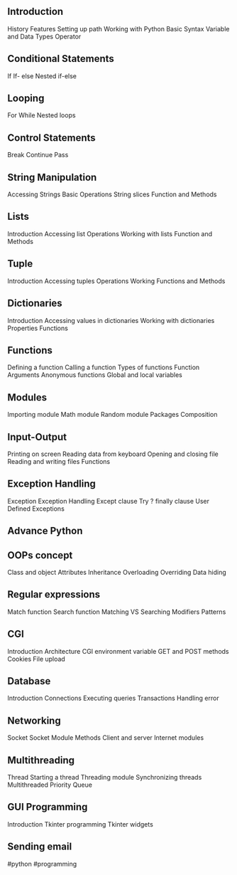 ## Introduction

History 
Features 
Setting up path 
Working with Python 
Basic Syntax 
Variable and Data Types 
Operator

## Conditional Statements

If 
If- else 
Nested if-else

## Looping

For 
While 
Nested loops

## Control Statements

Break 
Continue 
Pass

## String Manipulation

Accessing Strings 
Basic Operations 
String slices 
Function and Methods

## Lists

Introduction 
Accessing list 
Operations 
Working with lists 
Function and Methods

## Tuple

Introduction 
Accessing tuples 
Operations 
Working 
Functions and Methods

## Dictionaries

Introduction 	Accessing values in dictionaries 
Working with dictionaries 
Properties 
Functions

## Functions

Defining a function 
Calling a function 
Types of functions 
Function Arguments 
Anonymous functions 
Global and local variables

## Modules

Importing module 
Math module 
Random module 
Packages 
Composition

## Input-Output

Printing on screen 
Reading data from keyboard 
Opening and closing file 
Reading and writing files 
Functions

## Exception Handling

Exception 
Exception Handling 
Except clause 
Try ? finally clause 
User Defined Exceptions

## Advance Python
## OOPs concept

Class and object 
Attributes 
Inheritance 
Overloading 
Overriding 
Data hiding 

## Regular expressions

Match function 
Search function 
Matching VS Searching 
Modifiers 
Patterns

## CGI

Introduction 
Architecture 
CGI environment variable 
GET and POST methods 
Cookies 
File upload

## Database

Introduction 
Connections 
Executing queries 
Transactions 
Handling error

## Networking

Socket
Socket Module
Methods
Client and server
Internet modules

## Multithreading

Thread
Starting a thread
Threading module
Synchronizing threads
Multithreaded Priority Queue

## GUI Programming

Introduction
Tkinter programming
Tkinter widgets

## Sending email

  #python #programming

